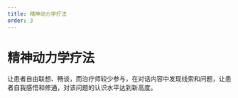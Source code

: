 ```yaml
---
title: 精神动力学疗法
order: 3
---
```



# 精神动力学疗法
让患者自由联想、畅谈，而治疗师较少参与，在对话内容中发现线索和问题，让患者自我感悟和修通，对该问题的认识水平达到新高度。
